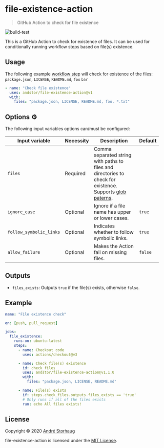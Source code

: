 # file-existence-action

> GitHub Action to check for file existence

![build-test](https://github.com/andstor/file-existence-action/workflows/build/badge.svg)

This is a GitHub Action to check for existence of files. It can be used for conditionally running workflow steps based on file(s) existence. 

## Usage

The following example [workflow step](https://help.github.com/en/actions/configuring-and-managing-workflows/configuring-a-workflow) will check for existence of the files: `package.json`, `LICENSE`, `README.md`, `foo` `bar`

```yml
- name: "Check file existence"
  uses: andstor/file-existence-action@v1
  with:
    files: "package.json, LICENSE, README.md, foo, *.txt"
```

## Options ⚙️

The following input variables options can/must be configured:

|Input variable|Necessity|Description|Default|
|----|----|----|----|
|`files`|Required|Comma separated string with paths to files and directories to check for existence. Supports [glob paterns](https://github.com/isaacs/node-glob).||
|`ignore_case`|Optional|Ignore if a file name has upper or lower cases.|`true`|
|`follow_symbolic_links`|Optional|Indicates whether to follow symbolic links.|`true`|
|`allow_failure`|Optional|Makes the Action fail on missing files.|`false`|

## Outputs
- `files_exists`: Outputs `true` if the file(s) exists, otherwise `false`.

## Example

```yml
name: "File existence check"

on: [push, pull_request]

jobs:
  file_existence:
    runs-on: ubuntu-latest
    steps:
      - name: Checkout code
        uses: actions/checkout@v3

      - name: Check file(s) existence
        id: check_files
        uses: andstor/file-existence-action@v1.1.0
        with:
          files: "package.json, LICENSE, README.md"

      - name: File(s) exists
        if: steps.check_files.outputs.files_exists == 'true'
        # Only runs if all of the files exists
        run: echo All files exists!
```

## License

Copyright © 2020 [André Storhaug](https://github.com/andstor)

file-existence-action is licensed under the [MIT License](https://github.com/andstor/file-existence-ation/blob/master/LICENSE).
